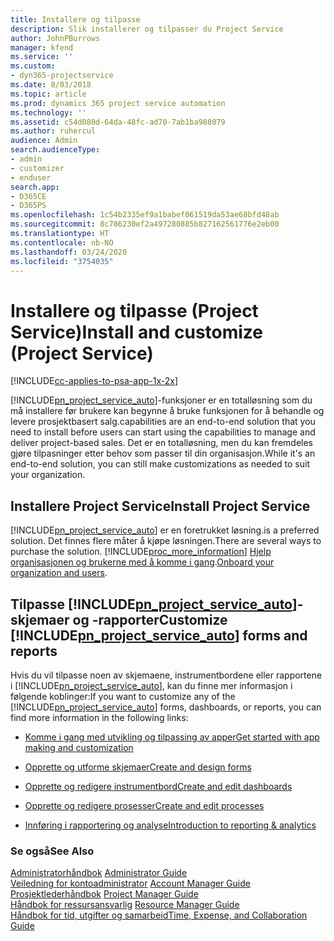 ```yaml
---
title: Installere og tilpasse
description: Slik installerer og tilpasser du Project Service
author: JohnPBurrows
manager: kfend
ms.service: ''
ms.custom:
- dyn365-projectservice
ms.date: 8/03/2018
ms.topic: article
ms.prod: dynamics 365 project service automation
ms.technology: ''
ms.assetid: c54d080d-64da-48fc-ad70-7ab1ba988079
ms.author: ruhercul
audience: Admin
search.audienceType:
- admin
- customizer
- enduser
search.app:
- D365CE
- D365PS
ms.openlocfilehash: 1c54b2335ef9a1babef061519da53ae68bfd48ab
ms.sourcegitcommit: 8c786230ef2a497280885b827162561776e2eb00
ms.translationtype: HT
ms.contentlocale: nb-NO
ms.lasthandoff: 03/24/2020
ms.locfileid: "3754035"
---
```

# <a name="install-and-customize-project-service"></a><span data-ttu-id="d1d21-103">Installere og tilpasse (Project Service)</span><span class="sxs-lookup"><span data-stu-id="d1d21-103">Install and customize (Project Service)</span></span>

[!INCLUDE[cc-applies-to-psa-app-1x-2x](../includes/cc-applies-to-psa-app-1x-2x.md)]

[!INCLUDE[pn_project_service_auto](../includes/pn-project-service-auto.md)]<span data-ttu-id="d1d21-104">-funksjoner er en totalløsning som du må installere før brukere kan begynne å bruke funksjonen for å behandle og levere prosjektbasert salg.</span><span class="sxs-lookup"><span data-stu-id="d1d21-104">capabilities are an end-to-end solution that you need to install before users can start using the capabilities to manage and deliver project-based sales.</span></span> <span data-ttu-id="d1d21-105">Det er en totalløsning, men du kan fremdeles gjøre tilpasninger etter behov som passer til din organisasjon.</span><span class="sxs-lookup"><span data-stu-id="d1d21-105">While it's an end-to-end solution, you can still make customizations as needed to suit your organization.</span></span>  
<!-- TODO: I expect to find the information on how to get and install this here. Please find that and add it here. Same for Project Service.--> 
  
## <a name="install-project-service"></a><span data-ttu-id="d1d21-106">Installere Project Service</span><span class="sxs-lookup"><span data-stu-id="d1d21-106">Install Project Service</span></span>  
 [!INCLUDE[pn_project_service_auto](../includes/pn-project-service-auto.md)] <span data-ttu-id="d1d21-107">er en foretrukket løsning.</span><span class="sxs-lookup"><span data-stu-id="d1d21-107">is a preferred solution.</span></span> <span data-ttu-id="d1d21-108">Det finnes flere måter å kjøpe løsningen.</span><span class="sxs-lookup"><span data-stu-id="d1d21-108">There are several ways to purchase the solution.</span></span> [!INCLUDE[proc_more_information](../includes/proc-more-information.md)] <span data-ttu-id="d1d21-109">[Hjelp organisasjonen og brukerne med å komme i gang](../admin/onboard-your-organization-and-users-to-dynamics-365-online.md).</span><span class="sxs-lookup"><span data-stu-id="d1d21-109">[Onboard your organization and users](../admin/onboard-your-organization-and-users-to-dynamics-365-online.md).</span></span>  
  
## <a name="customize-pn_project_service_auto-forms-and-reports"></a><span data-ttu-id="d1d21-110">Tilpasse [!INCLUDE[pn_project_service_auto](../includes/pn-project-service-auto.md)]-skjemaer og -rapporter</span><span class="sxs-lookup"><span data-stu-id="d1d21-110">Customize [!INCLUDE[pn_project_service_auto](../includes/pn-project-service-auto.md)] forms and reports</span></span>  
 <span data-ttu-id="d1d21-111">Hvis du vil tilpasse noen av skjemaene, instrumentbordene eller rapportene i [!INCLUDE[pn_project_service_auto](../includes/pn-project-service-auto.md)], kan du finne mer informasjon i følgende koblinger:</span><span class="sxs-lookup"><span data-stu-id="d1d21-111">If you want to customize any of the [!INCLUDE[pn_project_service_auto](../includes/pn-project-service-auto.md)] forms, dashboards, or reports, you can find more information in the following links:</span></span>  
  
- [<span data-ttu-id="d1d21-112">Komme i gang med utvikling og tilpassing av apper</span><span class="sxs-lookup"><span data-stu-id="d1d21-112">Get started with app making and customization</span></span>](../customize/getting-started-customization.md)  
  
- [<span data-ttu-id="d1d21-113">Opprette og utforme skjemaer</span><span class="sxs-lookup"><span data-stu-id="d1d21-113">Create and design forms</span></span>](../customize/create-design-forms.md)  
  
- [<span data-ttu-id="d1d21-114">Opprette og redigere instrumentbord</span><span class="sxs-lookup"><span data-stu-id="d1d21-114">Create and edit dashboards</span></span>](../customize/create-edit-dashboards.md)  
  
- [<span data-ttu-id="d1d21-115">Opprette og redigere prosesser</span><span class="sxs-lookup"><span data-stu-id="d1d21-115">Create and edit processes</span></span>](../customize/guide-staff-through-common-tasks-processes.md)  
  
- [<span data-ttu-id="d1d21-116">Innføring i rapportering og analyse</span><span class="sxs-lookup"><span data-stu-id="d1d21-116">Introduction to reporting & analytics</span></span>](../analytics/reporting-analytics-with-dynamics-365.md)  
  
### <a name="see-also"></a><span data-ttu-id="d1d21-117">Se også</span><span class="sxs-lookup"><span data-stu-id="d1d21-117">See Also</span></span>  
 <span data-ttu-id="d1d21-118">[Administratorhåndbok](../project-service/admin-guide.md) </span><span class="sxs-lookup"><span data-stu-id="d1d21-118">[Administrator Guide](../project-service/admin-guide.md) </span></span>  
 <span data-ttu-id="d1d21-119">[Veiledning for kontoadministrator](../project-service/account-manager-guide.md) </span><span class="sxs-lookup"><span data-stu-id="d1d21-119">[Account Manager Guide](../project-service/account-manager-guide.md) </span></span>  
 <span data-ttu-id="d1d21-120">[Prosjektlederhåndbok](../project-service/project-manager-guide.md) </span><span class="sxs-lookup"><span data-stu-id="d1d21-120">[Project Manager Guide](../project-service/project-manager-guide.md) </span></span>  
 <span data-ttu-id="d1d21-121">[Håndbok for ressursansvarlig](../project-service/resource-manager-guide.md) </span><span class="sxs-lookup"><span data-stu-id="d1d21-121">[Resource Manager Guide](../project-service/resource-manager-guide.md) </span></span>  
 [<span data-ttu-id="d1d21-122">Håndbok for tid, utgifter og samarbeid</span><span class="sxs-lookup"><span data-stu-id="d1d21-122">Time, Expense, and Collaboration Guide</span></span>](../project-service/time-expense-collaboration-guide.md)
